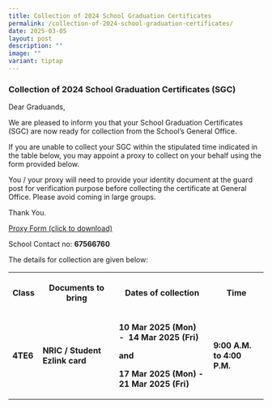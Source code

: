 ```yaml
---
title: Collection of 2024 School Graduation Certificates
permalink: /collection-of-2024-school-graduation-certificates/
date: 2025-03-05
layout: post
description: ""
image: ""
variant: tiptap
---
```

<h3><strong>Collection of 2024 School Graduation Certificates (SGC)</strong></h3>
<p>Dear Graduands,</p>
<p>We are pleased to inform you that your School Graduation Certificates
(SGC) are now ready for collection from the School’s General Office.</p>
<p>If you are unable to collect your SGC within the stipulated time indicated
in the table below, you may appoint a proxy to collect on your behalf using
the form provided below.&nbsp;&nbsp;&nbsp;&nbsp;</p>
<p>You / your proxy will need to provide your identity document at the guard
post for verification purpose before collecting the certificate at General
Office. Please avoid coming in large groups.</p>
<p>Thank You.</p>
<p><a href="/files/PROXY_FORM___SGC_Collection.pdf" rel="noopener noreferrer nofollow" target="_blank">Proxy Form (click to download)</a>
</p>
<p>School Contact no: <strong>67566760</strong>
</p>
<p>The details for collection are given below:</p>
<p></p>
<table style="minWidth: 100px">
<colgroup>
<col>
<col>
<col>
<col>
</colgroup>
<tbody>
<tr>
<th rowspan="1" colspan="1">
<p>Class</p>
</th>
<th rowspan="1" colspan="1">
<p>Documents to bring</p>
</th>
<th rowspan="1" colspan="1">
<p>Dates of collection</p>
</th>
<th rowspan="1" colspan="1">
<p>Time</p>
</th>
</tr>
<tr>
<td rowspan="1" colspan="1">
<p><strong>4TE6</strong>
</p>
</td>
<td rowspan="1" colspan="1">
<p><strong>NRIC / Student Ezlink card</strong>
</p>
</td>
<td rowspan="1" colspan="1">
<p><strong>10 Mar 2025 (Mon)&nbsp; -&nbsp; 14 Mar 2025 (Fri)</strong>
</p>
<p><strong>and</strong>
</p>
<p><strong>17 Mar 2025 (Mon) - 21 Mar 2025 (Fri)</strong>
</p>
<p></p>
</td>
<td rowspan="1" colspan="1">
<p><strong>9:00 A.M. to 4:00 P.M.</strong>
</p>
</td>
</tr>
</tbody>
</table>
<p></p>